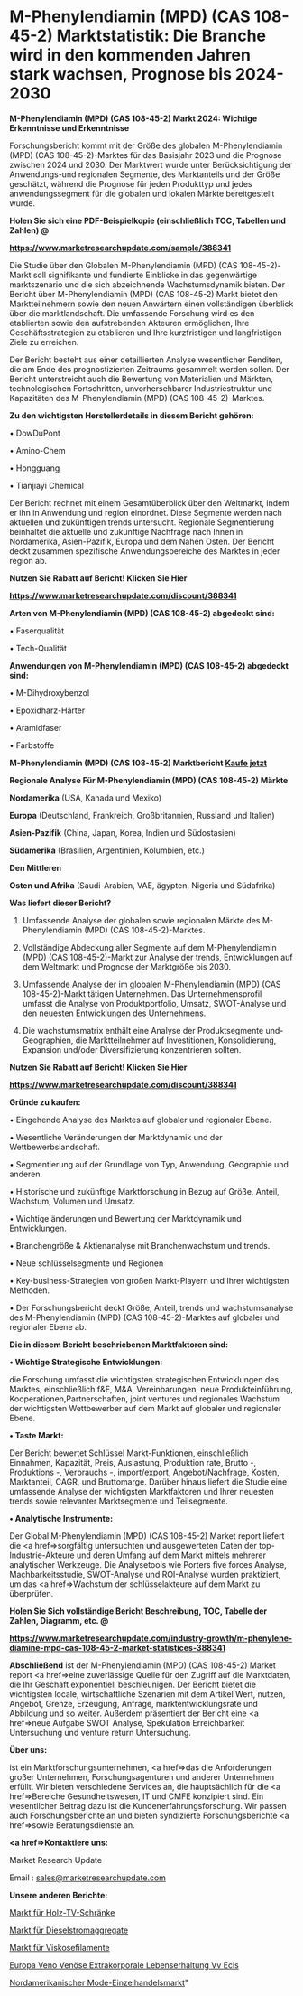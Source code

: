 # M-Phenylendiamin (MPD) (CAS 108-45-2) Marktstatistik: Die Branche wird in den kommenden Jahren stark wachsen, Prognose bis 2024-2030

<strong>M-Phenylendiamin (MPD) (CAS 108-45-2) Markt 2024: Wichtige Erkenntnisse und Erkenntnisse</strong>

Forschungsbericht kommt mit der Größe des globalen M-Phenylendiamin (MPD) (CAS 108-45-2)-Marktes für das Basisjahr 2023 und die Prognose zwischen 2024 und 2030. Der Marktwert wurde unter Berücksichtigung der Anwendungs-und regionalen Segmente, des Marktanteils und der Größe geschätzt, während die Prognose für jeden Produkttyp und jedes anwendungssegment für die globalen und lokalen Märkte bereitgestellt wurde.



<strong>Holen Sie sich eine PDF-Beispielkopie (einschließlich TOC, Tabellen und Zahlen) @
</strong>

<strong><a href=https://www.marketresearchupdate.com/sample/388341>

<strong>https://www.marketresearchupdate.com/sample/388341</u></font></a></strong></strong>

Die Studie über den Globalen M-Phenylendiamin (MPD) (CAS 108-45-2)-Markt soll signifikante und fundierte Einblicke in das gegenwärtige marktszenario und die sich abzeichnende Wachstumsdynamik bieten. Der Bericht über M-Phenylendiamin (MPD) (CAS 108-45-2) Markt bietet den Marktteilnehmern sowie den neuen Anwärtern einen vollständigen überblick über die marktlandschaft. Die umfassende Forschung wird es den etablierten sowie den aufstrebenden Akteuren ermöglichen, Ihre Geschäftsstrategien zu etablieren und Ihre kurzfristigen und langfristigen Ziele zu erreichen.

Der Bericht besteht aus einer detaillierten Analyse wesentlicher Renditen, die am Ende des prognostizierten Zeitraums gesammelt werden sollen. Der Bericht unterstreicht auch die Bewertung von Materialien und Märkten, technologischen Fortschritten, unvorhersehbarer Industriestruktur und Kapazitäten des M-Phenylendiamin (MPD) (CAS 108-45-2)-Marktes.



<strong>Zu den wichtigsten Herstellerdetails in diesem Bericht gehören:</strong>

• DowDuPont

• Amino-Chem

• Hongguang

• Tianjiayi Chemical

Der Bericht rechnet mit einem Gesamtüberblick über den Weltmarkt, indem er ihn in Anwendung und region einordnet. Diese Segmente werden nach aktuellen und zukünftigen trends untersucht. Regionale Segmentierung beinhaltet die aktuelle und zukünftige Nachfrage nach Ihnen in Nordamerika, Asien-Pazifik, Europa und dem Nahen Osten. Der Bericht deckt zusammen spezifische Anwendungsbereiche des Marktes in jeder region ab.



<strong>Nutzen Sie Rabatt auf Bericht! Klicken Sie Hier
</strong>

<strong><a href=https://www.marketresearchupdate.com/discount/388341>https://www.marketresearchupdate.com/discount/388341</b></u></font></strong></a>



<strong>Arten von M-Phenylendiamin (MPD) (CAS 108-45-2) abgedeckt sind:</strong>

• Faserqualität

• Tech-Qualität



<strong>Anwendungen von M-Phenylendiamin (MPD) (CAS 108-45-2) abgedeckt sind:</strong>

• M-Dihydroxybenzol

• Epoxidharz-Härter

• Aramidfaser

• Farbstoffe



<strong>M-Phenylendiamin (MPD) (CAS 108-45-2) Marktbericht <a href=https://www.marketresearchupdate.com/buynow/388341>Kaufe jetzt</a></strong>



<strong>Regionale Analyse Für M-Phenylendiamin (MPD) (CAS 108-45-2) Märkte</strong>



<strong>Nordamerika</strong> (USA, Kanada und Mexiko)



<strong>Europa</strong> (Deutschland, Frankreich, Großbritannien, Russland und Italien)



<strong>Asien-Pazifik</strong> (China, Japan, Korea, Indien und Südostasien)



<strong>Südamerika</strong> (Brasilien, Argentinien, Kolumbien, etc.)



<strong>Den Mittleren</strong> 

<strong>Osten und Afrika</strong> (Saudi-Arabien, VAE, ägypten, Nigeria und Südafrika)



<strong>Was liefert dieser Bericht?</strong>

1. Umfassende Analyse der globalen sowie regionalen Märkte des M-Phenylendiamin (MPD) (CAS 108-45-2)-Marktes.

2. Vollständige Abdeckung aller Segmente auf dem M-Phenylendiamin (MPD) (CAS 108-45-2)-Markt zur Analyse der trends, Entwicklungen auf dem Weltmarkt und Prognose der Marktgröße bis 2030.

3. Umfassende Analyse der im globalen M-Phenylendiamin (MPD) (CAS 108-45-2)-Markt tätigen Unternehmen. Das Unternehmensprofil umfasst die Analyse von Produktportfolio, Umsatz, SWOT-Analyse und den neuesten Entwicklungen des Unternehmens.

4. Die wachstumsmatrix enthält eine Analyse der Produktsegmente und-Geographien, die Marktteilnehmer auf Investitionen, Konsolidierung, Expansion und/oder Diversifizierung konzentrieren sollten.



<strong>Nutzen Sie Rabatt auf Bericht! Klicken Sie Hier
</strong>

<strong><a href=https://www.marketresearchupdate.com/discount/388341>https://www.marketresearchupdate.com/discount/388341</b></u></font></strong></a>



<strong>Gründe zu kaufen:</strong>

• Eingehende Analyse des Marktes auf globaler und regionaler Ebene.

• Wesentliche Veränderungen der Marktdynamik und der Wettbewerbslandschaft.

• Segmentierung auf der Grundlage von Typ, Anwendung, Geographie und anderen.

• Historische und zukünftige Marktforschung in Bezug auf Größe, Anteil, Wachstum, Volumen und Umsatz.

• Wichtige änderungen und Bewertung der Marktdynamik und Entwicklungen.

• Branchengröße &amp; Aktienanalyse mit Branchenwachstum und trends.

• Neue schlüsselsegmente und Regionen

• Key-business-Strategien von großen Markt-Playern und Ihrer wichtigsten Methoden.

• Der Forschungsbericht deckt Größe, Anteil, trends und wachstumsanalyse des M-Phenylendiamin (MPD) (CAS 108-45-2)-Marktes auf globaler und regionaler Ebene ab.



<strong>Die in diesem Bericht beschriebenen Marktfaktoren sind:</strong>



<strong>• Wichtige Strategische Entwicklungen:</strong>

die Forschung umfasst die wichtigsten strategischen Entwicklungen des Marktes, einschließlich f&amp;E, M&amp;A, Vereinbarungen, neue Produkteinführung, Kooperationen,Partnerschaften, joint ventures und regionales Wachstum der wichtigsten Wettbewerber auf dem Markt auf globaler und regionaler Ebene.



<strong>• Taste Markt:</strong>

Der Bericht bewertet Schlüssel Markt-Funktionen, einschließlich Einnahmen, Kapazität, Preis, Auslastung, Produktion rate, Brutto -, Produktions -, Verbrauchs -, import/export, Angebot/Nachfrage, Kosten, Marktanteil, CAGR, und Bruttomarge. Darüber hinaus liefert die Studie eine umfassende Analyse der wichtigsten Marktfaktoren und Ihrer neuesten trends sowie relevanter Marktsegmente und Teilsegmente.



<strong>• Analytische Instrumente:</strong>

Der Global M-Phenylendiamin (MPD) (CAS 108-45-2) Market report liefert die <a href=>sorgf</a>ältig untersuchten und ausgewerteten Daten der top-Industrie-Akteure und deren Umfang auf dem Markt mittels mehrerer analytischer Werkzeuge. Die Analysetools wie Porters five forces Analyse, Machbarkeitsstudie, SWOT-Analyse und ROI-Analyse wurden praktiziert, um das <a href=>Wachstum</a> der schlüsselakteure auf dem Markt zu überprüfen.



<strong>Holen Sie Sich vollständige Bericht Beschreibung, TOC, Tabelle der Zahlen, Diagramm, etc. @ </strong>

<strong><a href=https://www.marketresearchupdate.com/industry-growth/m-phenylene-diamine-mpd-cas-108-45-2-market-statistices-388341>https://www.marketresearchupdate.com/industry-growth/m-phenylene-diamine-mpd-cas-108-45-2-market-statistices-388341</a></font></strong>



<strong>Abschließend</strong> ist der M-Phenylendiamin (MPD) (CAS 108-45-2) Market report <a href=>eine</a> zuverlässige Quelle für den Zugriff auf die Marktdaten, die Ihr Geschäft exponentiell beschleunigen. Der Bericht bietet die wichtigsten locale, wirtschaftliche Szenarien mit dem Artikel Wert, nutzen, Angebot, Grenze, Erzeugung, Anfrage, marktentwicklungsrate und Abbildung und so weiter. Außerdem präsentiert der Bericht eine <a href=>neue</a> Aufgabe SWOT Analyse, Spekulation Erreichbarkeit Untersuchung und venture return Untersuchung.



<strong>Über uns:</strong>

 ist ein Marktforschungsunternehmen, <a href=>das</a> die Anforderungen großer Unternehmen, Forschungsagenturen und anderer Unternehmen erfüllt. Wir bieten verschiedene Services an, die hauptsächlich für die <a href=>Bereiche</a> Gesundheitswesen, IT und CMFE konzipiert sind. Ein wesentlicher Beitrag dazu ist die Kundenerfahrungsforschung. Wir passen auch Forschungsberichte an und bieten syndizierte Forschungsberichte <a href=>sowie</a> Beratungsdienste an.



<strong><a href=>Kontaktiere uns:</a></strong>

Market Research Update

Email : sales@marketresearchupdate.com



<strong>Unsere anderen Berichte:</strong>

<a href=https://www.linkedin.com/pulse/wood-tv-cabinet-market-witness-huge-growth-2027>Markt für Holz-TV-Schränke</a>

<a href=https://www.linkedin.com/pulse/diesel-generating-set-market-size-trends-consumption>Markt für Dieselstromaggregate</a>

<a href=https://www.linkedin.com/pulse/viscose-filament-market-size-industry-growth>Markt für Viskosefilamente</a>

<a href=https://www.linkedin.com/pulse/europe-veno-venous-extracorporeal-life-support-vv-ecls>Europa Veno Venöse Extrakorporale Lebenserhaltung Vv Ecls</a>

<a href=https://www.linkedin.com/pulse/north-america-fashion-retailing-market-2023-yibqf/>Nordamerikanischer Mode-Einzelhandelsmarkt</a>"
